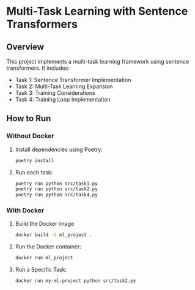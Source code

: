 # Multi-Task Learning with Sentence Transformers

## Overview
This project implements a multi-task learning framework using sentence transformers. It includes:
- Task 1: Sentence Transformer Implementation
- Task 2: Multi-Task Learning Expansion
- Task 3: Training Considerations
- Task 4: Training Loop Implementation

## How to Run
### Without Docker
1. Install dependencies using Poetry:
   ```bash
   poetry install

2. Run each task:
    ```bash 
    poetry run python src/task1.py
    poetry run python src/task2.py
    poetry run python src/task4.py

### With Docker
1. Build the Docker image
    ```bash
    docker build -t ml_project .
2. Run the Docker container:
    ```bash
    docker run ml_project
3. Run a Specific Task:
    ```bash
    docker run my-ml-project python src/task2.py
